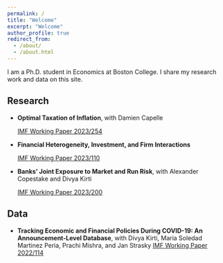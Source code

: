 ```yaml
---
permalink: /
title: "Welcome"
excerpt: "Welcome"
author_profile: true
redirect_from: 
  - /about/
  - /about.html
---
```


I am a Ph.D. student in Economics at Boston College. I share my research work and data on this site. 


## Research

* **Optimal Taxation of Inflation**, with Damien Capelle

  [IMF Working Paper 2023/254](https://www.imf.org/en/Publications/WP/Issues/2023/12/08/Optimal-Taxation-of-Inflation-542215)
  
* **Financial Heterogeneity, Investment, and Firm Interactions**

  [IMF Working Paper 2023/110](https://www.imf.org/en/Publications/WP/Issues/2023/05/26/Financial-Heterogeneity-Investment-and-Firm-Interactions-533844)
  
* **Banks’ Joint Exposure to Market and Run Risk**, with Alexander Copestake and Divya Kirti

  [IMF Working Paper 2023/200](https://www.imf.org/en/Publications/WP/Issues/2023/09/23/Banks-Joint-Exposure-to-Market-and-Run-Risk-539390)

  


## Data
* **Tracking Economic and Financial Policies During COVID-19: An Announcement-Level Database**, with Divya Kirti, Maria Soledad Martinez Peria, Prachi Mishra, and Jan Strasky [IMF Working Paper 2022/114](https://www.imf.org/en/Publications/WP/Issues/2022/06/03/Tracking-Economic-and-Financial-Policies-During-COVID-19-An-Announcement-Level-Database-518896)

